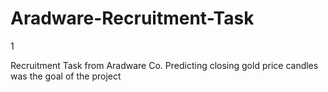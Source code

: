 # Aradware-Recruitment-Task
1

Recruitment Task from Aradware Co. Predicting closing gold price candles was the goal of the project
